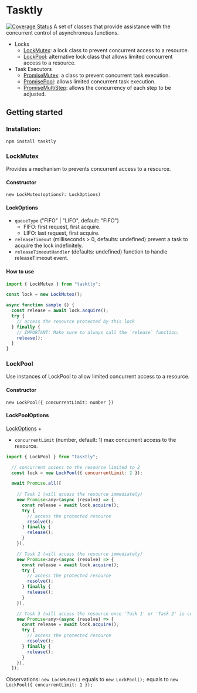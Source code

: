 # Tasktly
[![Coverage Status](https://coveralls.io/repos/github/alan-plus/tasktly/badge.svg?branch=development)](https://coveralls.io/github/alan-plus/tasktly?branch=development)
A set of classes that provide assistance with the concurrent control of asynchronous functions.
- Locks
  - [LockMutex](#LockMutex): a lock class to prevent concurrent access to a resource.
  - [LockPool](#LockPool): alternative lock class that allows limited concurrent access to a resource.
- Task Executors
  - [PromiseMutex](#PromiseMutex): a class to prevent concurrent task execution.
  - [PromisePool](#PromisePool): allows limited concurrent task execution.
  - [PromiseMultiStep](#PromiseMultiStep): allows the concurrency of each step to be adjusted.

## Getting started
### Installation:
```
npm install tasktly
```

### LockMutex
Provides a mechanism to prevents concurrent access to a resource.
#### Constructor
`new LockMutex(options?: LockOptions)`
#### LockOptions
- `queueType` ("FIFO" | "LIFO", default: "FIFO")
  - FIFO: first request, first acquire.
  - LIFO: last request, first acquire.
- `releaseTimeout` (milliseconds > 0, defaults: undefined) prevent a task to acquire the lock indefinitely.
- `releaseTimeoutHandler` (defaults: undefined) function to handle releaseTimeout event.
#### How to use
```js
import { LockMutex } from "tasktly";

const lock = new LockMutex();

async function sample () {
  const release = await lock.acquire();
  try {
    // access the resource protected by this lock
  } finally {
    // IMPORTANT: Make sure to always call the `release` function.
    release();
  }
}
```

### LockPool
Use instances of LockPool to allow limited concurrent access to a resource.
#### Constructor
`new LockPool({ concurrentLimit: number })`
#### LockPoolOptions
[LockOptions](#LockOptions) +
- `concurrentLimit` (number, default: 1) max concurrent access to the resource.
```js
import { LockPool } from "tasktly";

  // concurrent access to the resource limited to 2
  const lock = new LockPool({ concurrentLimit: 2 }); 

  await Promise.all([
    
    // Task 1 (will access the resource immediately)
    new Promise<any>(async (resolve) => {
      const release = await lock.acquire();
      try {
        // access the protected resource
        resolve();
      } finally {
        release();
      }
    }),

    // Task 2 (will access the resource immediately)
    new Promise<any>(async (resolve) => {
      const release = await lock.acquire();
      try {
        // access the protected resource
        resolve();
      } finally {
        release();
      }
    }),

    // Task 3 (will access the resource once 'Task 1' or 'Task 2' is completed)
    new Promise<any>(async (resolve) => {
      const release = await lock.acquire();
      try {
        // access the protected resource
        resolve();
      } finally {
        release();
      }
    }),
  ]);
```
Observations: `new LockMutex()` equals to `new LockPool();` equals to `new LockPool({ concurrentLimit: 1 });`